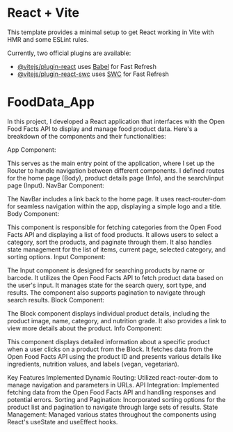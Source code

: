 # React + Vite

This template provides a minimal setup to get React working in Vite with HMR and some ESLint rules.

Currently, two official plugins are available:

- [@vitejs/plugin-react](https://github.com/vitejs/vite-plugin-react/blob/main/packages/plugin-react/README.md) uses [Babel](https://babeljs.io/) for Fast Refresh
- [@vitejs/plugin-react-swc](https://github.com/vitejs/vite-plugin-react-swc) uses [SWC](https://swc.rs/) for Fast Refresh
# FoodData_App
In this project, I developed a React application that interfaces with the Open Food Facts API to display and manage food product data. Here's a breakdown of the components and their functionalities:

App Component:

This serves as the main entry point of the application, where I set up the Router to handle navigation between different components. I defined routes for the home page (Body), product details page (Info), and the search/input page (Input).
NavBar Component:

The NavBar includes a link back to the home page. It uses react-router-dom for seamless navigation within the app, displaying a simple logo and a title.
Body Component:

This component is responsible for fetching categories from the Open Food Facts API and displaying a list of food products. It allows users to select a category, sort the products, and paginate through them.
It also handles state management for the list of items, current page, selected category, and sorting options.
Input Component:

The Input component is designed for searching products by name or barcode. It utilizes the Open Food Facts API to fetch product data based on the user's input.
It manages state for the search query, sort type, and results. The component also supports pagination to navigate through search results.
Block Component:

The Block component displays individual product details, including the product image, name, category, and nutrition grade. It also provides a link to view more details about the product.
Info Component:

This component displays detailed information about a specific product when a user clicks on a product from the Block. It fetches data from the Open Food Facts API using the product ID and presents various details like ingredients, nutrition values, and labels (vegan, vegetarian).

Key Features Implemented
Dynamic Routing: Utilized react-router-dom to manage navigation and parameters in URLs.
API Integration: Implemented fetching data from the Open Food Facts API and handling responses and potential errors.
Sorting and Pagination: Incorporated sorting options for the product list and pagination to navigate through large sets of results.
State Management: Managed various states throughout the components using React's useState and useEffect hooks.
